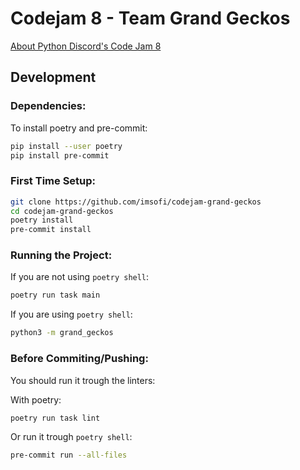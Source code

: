 # Codejam 8 - Team Grand Geckos

[About Python Discord's Code Jam 8](https://pythondiscord.com/events/code-jams/8/)

## Development

### Dependencies:

To install poetry and pre-commit:
```bash
pip install --user poetry
pip install pre-commit
```

### First Time Setup:

```bash
git clone https://github.com/imsofi/codejam-grand-geckos
cd codejam-grand-geckos
poetry install
pre-commit install
```

### Running the Project:

If you are not using `poetry shell`:
```bash
poetry run task main
```

If you are using `poetry shell`:
```bash
python3 -m grand_geckos
```

### Before Commiting/Pushing:

You should run it trough the linters:

With poetry:
```bash
poetry run task lint
```

Or run it trough `poetry shell`:
```bash
pre-commit run --all-files
```

